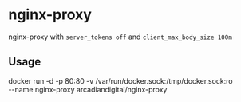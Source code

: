 # nginx-proxy

nginx-proxy with `server_tokens off` and `client_max_body_size 100m`

## Usage

docker run -d -p 80:80 -v /var/run/docker.sock:/tmp/docker.sock:ro \
  --name nginx-proxy arcadiandigital/nginx-proxy
